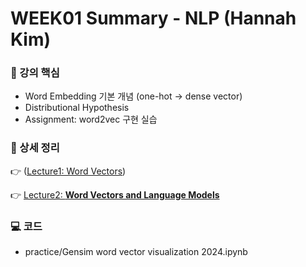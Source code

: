 # WEEK01 Summary - NLP (Hannah Kim)

### 📖 강의 핵심

- Word Embedding 기본 개념 (one-hot → dense vector)
- Distributional Hypothesis
- Assignment: word2vec 구현 실습

### 📌 상세 정리

👉 ([Lecture1: Word Vectors](https://www.notion.so/Lecture1-Word-Vectors-27e59a8a5cab809ca66cea6a91534f67?pvs=21))

👉 [Lecture2: **Word Vectors and Language Models**](https://www.notion.so/Lecture2-Word-Vectors-and-Language-Models-27f59a8a5cab80b7ad88f942fdbb41a9?pvs=21)

### 💻 코드

- practice/Gensim word vector visualization 2024.ipynb
